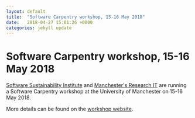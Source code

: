 ```yaml
---
layout: default
title:  "Software Carpentry workshop, 15-16 May 2018"
date:   2018-04-27 15:01:26 +0000
categories: jekyll update
---
```

# Software Carpentry workshop, 15-16 May 2018

[Software Sustainability Institute](https://software.ac.uk/) and [Manchester's Research IT](http://www.itservices.manchester.ac.uk/research/) are running a Software Carpentry workshop at the University of Manchester 
on 15-16 May 2018.

More details can be found on the [workshop website](https://anenadic.github.io/2018-05-15-swc-manchester/).
